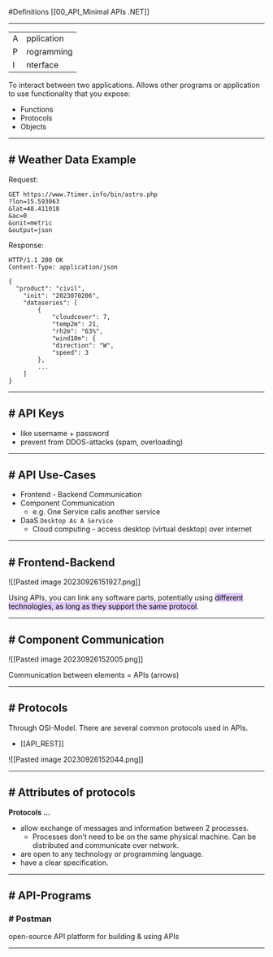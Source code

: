 #Definitions 
[[00_API_Minimal APIs .NET]]

---

|   |   |
|---|---|
|A|pplication|
|P|rogramming|
|I|nterface|

To interact between two applications. 
Allows other programs or application to use functionality that you expose:

- Functions
- Protocols
- Objects
---
## # Weather Data Example

Request:

```http
GET https://www.7timer.info/bin/astro.php
?lon=15.593063
&lat=48.411018
&ac=0
&unit=metric
&output=json
```

Response:

```http
HTTP/1.1 200 OK
Content-Type: application/json

{
  "product": "civil",
	"init": "2023070206",
	"dataseries": [
		{
			"cloudcover": 7,
			"temp2m": 21,
			"rh2m": "63%",
			"wind10m": {
			"direction": "W",
			"speed": 3
		},
		...
	]
}
```
---
## # API Keys

- like username + password
- prevent from DDOS-attacks (spam, overloading)
---
## # API Use-Cases

- Frontend - Backend Communication
- Component Communication
    - e.g. One Service calls another service
- DaaS `Desktop As A Service` 
	- Cloud computing - access desktop (virtual desktop) over internet
---
## # Frontend-Backend

![[Pasted image 20230926151927.png]]

Using APIs, you can link any software parts, potentially using <mark style="background: #D2B3FFA6;">different technologies, as long as they support the same protocol</mark>. 

----
## # Component Communication

![[Pasted image 20230926152005.png]]

Communication between elements = APIs (arrows)

---
## # Protocols

Through OSI-Model.
There are several common protocols used in APIs.

- [[API_REST]]

![[Pasted image 20230926152044.png]]

---
## # Attributes of protocols

**Protocols …**

- allow exchange of messages and information between 2 processes.
    - Processes don’t need to be on the same physical machine. Can be distributed and communicate over network.
- are open to any technology or programming language.
- have a clear specification.
---
## # API-Programs

### # Postman
open-source API platform for building & using APIs

--------------------

